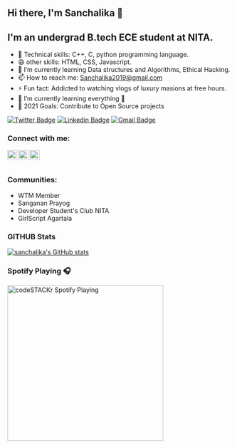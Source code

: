  Hi there, I'm Sanchalika 👋
--
## I'm an undergrad B.tech ECE student at NITA.

- 🔭 Technical skills: C++, C, python programming language.
- 😄 other skills: HTML, CSS, Javascript.
- 🌱 I’m currently learning Data structures and Algorithms, Ethical Hacking.
- 📫 How to reach me: Sanchalika2019@gmail.com
- ⚡ Fun fact: Addicted to watching vlogs of luxury masions at free hours.
- 🌱 I’m currently learning everything 🤣
- 🥅 2021 Goals: Contribute to Open Source projects

[![Twitter Badge](https://img.shields.io/badge/-@DattaSanchalika-1ca0f1?style=flat-square&labelColor=1ca0f1&logo=twitter&logoColor=white&link=https://twitter.com/DattaSanchalika)](https://twitter.com/DattaSanchalika) 
[![Linkedin Badge](https://img.shields.io/badge/-Sanchalika_Datta-blue?style=flat-square&logo=Linkedin&logoColor=white&link=https://www.linkedin.com/in/sanchalika-datta-a956a518b/)](https://www.linkedin.com/in/sanchalika-datta-a956a518b/) 
[![Gmail Badge](https://img.shields.io/badge/-Gmail-c14438?style=flat-square&logo=Gmail&logoColor=white&link=mailto:sanchalika2019@gmail.com)](mailto:sanchalika2019@gmail.com)

### Connect with me:

[<img align="left" alt="sanchalika | Twitter" width="22px" src="https://cdn.jsdelivr.net/npm/simple-icons@v3/icons/twitter.svg" />][twitter]
[<img align="left" alt="sanchalika | LinkedIn" width="22px" src="https://cdn.jsdelivr.net/npm/simple-icons@v3/icons/linkedin.svg" />][linkedin]
[<img align="left" alt="sanchalika | Instagram" width="22px" src="https://cdn.jsdelivr.net/npm/simple-icons@v3/icons/instagram.svg" />][instagram]

<br />
<br />

### Communities:
- WTM Member
- Sanganan Prayog
- Developer Student's Club NITA
- GirlScript Agartala

### GITHUB Stats

[![sanchalika's GitHub stats](https://github-readme-stats.vercel.app/api?username=sanchalika)](https://github.com/sanchalika/github-readme-stats)

###  Spotify Playing 🎧

[<img src="https://now-playing-codestackr.vercel.app/api/spotify-playing" alt="codeSTACKr Spotify Playing" width="350" />](https://open.spotify.com/user/swyqyimdc12jajde4vpwd2x1b)
<!--
![sanchalika's github stats](https://github-readme-stats.vercel.app/api?username=sanchalika &theme=radical)
-->

[twitter]: https://twitter.com/DattaSanchalika
[instagram]: https://instagram.com/Poketo_1921
[linkedin]: https://linkedin.com/in/sanchalika-datta-a956a518b


